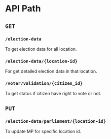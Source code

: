 # API Path

##  ```GET```

### ```/election-data```
To get election data for all location.

### ```/election-data/{location-id}```
For get detailed election data in that location.

### ```/voter/validation/{citizen_id}```
To get status if citizen have right to vote or not.

## ```PUT```

### ```/election-data/parliament/{location-id}```
To update MP for specific location id.